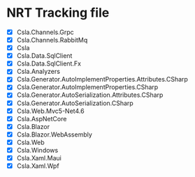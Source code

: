 # NRT Tracking file

- [x] Csla.Channels.Grpc
- [x] Csla.Channels.RabbitMq
- [x] Csla
- [x] Csla.Data.SqlClient
- [x] Csla.Data.SqlClient.Fx
- [x] Csla.Analyzers
- [x] Csla.Generator.AutoImplementProperties.Attributes.CSharp
- [x] Csla.Generator.AutoImplementProperties.CSharp
- [x] Csla.Generator.AutoSerialization.Attributes.CSharp
- [x] Csla.Generator.AutoSerialization.CSharp
- [x] Csla.Web.Mvc5-Net4.6
- [x] Csla.AspNetCore
- [x] Csla.Blazor
- [x] Csla.Blazor.WebAssembly
- [x] Csla.Web
- [x] Csla.Windows
- [x] Csla.Xaml.Maui
- [x] Csla.Xaml.Wpf